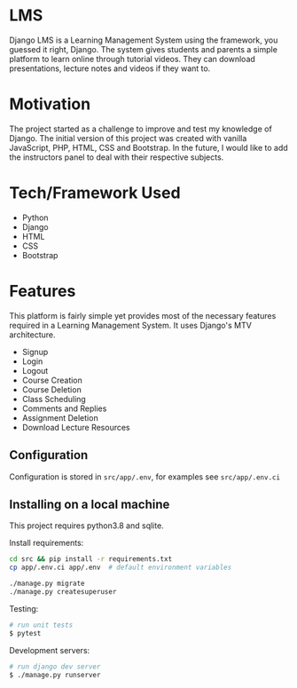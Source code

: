 # LMS
Django LMS is a Learning Management System using the framework, you guessed it right, Django. The system gives students and parents a simple platform to learn online through tutorial videos. They can download presentations, lecture notes and videos if they want to. 

# Motivation
The project started as a challenge to improve and test my knowledge of Django. The initial version of this project was created with vanilla JavaScript, PHP, HTML, CSS and Bootstrap. In the future, I would like to add the instructors panel to deal with their respective subjects. 

# Tech/Framework Used
* Python
* Django
* HTML
* CSS
* Bootstrap

# Features
This platform is fairly simple yet provides most of the necessary features required in a Learning Management System. It uses Django's MTV architecture.
* Signup
* Login
* Logout
* Course Creation
* Course Deletion
* Class Scheduling 
* Comments and Replies
* Assignment Deletion
* Download Lecture Resources

## Configuration
Configuration is stored in `src/app/.env`, for examples see `src/app/.env.ci`

## Installing on a local machine
This project requires python3.8 and sqlite.

Install requirements:

```sh
cd src && pip install -r requirements.txt
cp app/.env.ci app/.env  # default environment variables
```

```sh
./manage.py migrate
./manage.py createsuperuser
```

Testing:
```bash
# run unit tests
$ pytest
```

Development servers:

```bash
# run django dev server
$ ./manage.py runserver

```
